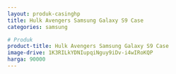 ```yaml
---
layout: produk-casinghp
title: Hulk Avengers Samsung Galaxy S9 Case
categories: samsung

# Produk
product-title: Hulk Avengers Samsung Galaxy S9 Case
image-drive: 1K3RILkYDNIupqiNguy9iDv-i4wIRoKQP
harga: 90000
---
```

